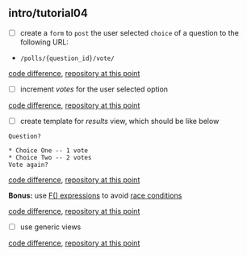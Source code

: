 ## intro/tutorial04
- [ ] create a `form` to `post` the user selected `choice` of a question
to the following URL:
 - `/polls/{question_id}/vote/`

 [code difference](https://github.com/bkmagnetron/django-tutorial-docker/commit/3d112ef42bad3772a77da876f1caa23dd0c4a905),
 [repository at this point](https://github.com/bkmagnetron/django-tutorial-docker/tree/3d112ef42bad3772a77da876f1caa23dd0c4a905)

- [ ] increment *votes* for the user selected option

 [code difference](https://github.com/bkmagnetron/django-tutorial-docker/commit/25348c9fdd0f306a3434619df64dc42bbdc05c58),
 [repository at this point](https://github.com/bkmagnetron/django-tutorial-docker/tree/25348c9fdd0f306a3434619df64dc42bbdc05c58)
- [ ] create template for *results* view, which should be like below

```
Question?

* Choice One -- 1 vote
* Choice Two -- 2 votes
Vote again?
```

 [code difference](https://github.com/bkmagnetron/django-tutorial-docker/commit/d8e857f45f0854827f94113a0b119b05deb393fe),
 [repository at this point](https://github.com/bkmagnetron/django-tutorial-docker/tree/d8e857f45f0854827f94113a0b119b05deb393fe)

__Bonus:__ use [F() expressions](https://docs.djangoproject.com/en/1.10/ref/models/expressions/#f-expressions) to avoid [race conditions](https://docs.djangoproject.com/en/1.10/ref/models/expressions/#avoiding-race-conditions-using-f)

 [code difference](https://github.com/bkmagnetron/django-tutorial-docker/commit/4142c80fb583828bf46051608f4eb82fcef4278e),
 [repository at this point](https://github.com/bkmagnetron/django-tutorial-docker/tree/4142c80fb583828bf46051608f4eb82fcef4278e)

- [ ] use generic views

 [code difference](https://github.com/bkmagnetron/django-tutorial-docker/commit/5ea9faf8b2c0c46f3697e08d21f21a15bde8f771),
 [repository at this point](https://github.com/bkmagnetron/django-tutorial-docker/tree/5ea9faf8b2c0c46f3697e08d21f21a15bde8f771)
